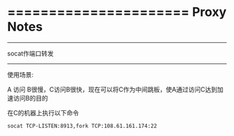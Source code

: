 ---
---

======================
Proxy Notes
======================

******************************
socat作端口转发
******************************

使用场景:

A 访问 B很慢，C访问B很快，现在可以将C作为中间跳板，使A通过访问C达到加速访问B的目的

在C的机器上执行以下命令
    
    socat TCP-LISTEN:8913,fork TCP:108.61.161.174:22